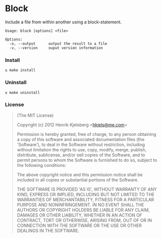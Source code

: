 
Block
=====

Include a file from within another using a block-statement.


    Usage: block [options] <file>

    Options:
      -o, --output      output the result to a file
      -v, --version     ouput version information


### Install

    ± make install


### Uninstall

    ± make uninstall


### License

> (The MIT License)
>
> Copyright (c) 2012 Henrik Kjelsberg &lt;hkjels@me.com&gt;
>
> Permission is hereby granted, free of charge, to any person obtaining
> a copy of this software and associated documentation files (the
> 'Software'), to deal in the Software without restriction, including
> without limitation the rights to use, copy, modify, merge, publish,
> distribute, sublicense, and/or sell copies of the Software, and to
> permit persons to whom the Software is furnished to do so, subject to
> the following conditions:
>
> The above copyright notice and this permission notice shall be
> included in all copies or substantial portions of the Software.
>
> THE SOFTWARE IS PROVIDED 'AS IS', WITHOUT WARRANTY OF ANY KIND,
> EXPRESS OR IMPLIED, INCLUDING BUT NOT LIMITED TO THE WARRANTIES OF
> MERCHANTABILITY, FITNESS FOR A PARTICULAR PURPOSE AND NONINFRINGEMENT.
> IN NO EVENT SHALL THE AUTHORS OR COPYRIGHT HOLDERS BE LIABLE FOR ANY
> CLAIM, DAMAGES OR OTHER LIABILITY, WHETHER IN AN ACTION OF CONTRACT,
> TORT OR OTHERWISE, ARISING FROM, OUT OF OR IN CONNECTION WITH THE
> SOFTWARE OR THE USE OR OTHER DEALINGS IN THE SOFTWARE.


